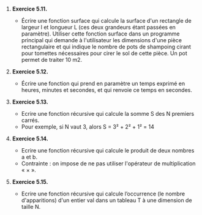 1.  **Exercice 5.11.**
    - Écrire une fonction surface qui calcule la surface d'un rectangle de largeur l et longueur L (ces deux grandeurs étant passées en paramètre). Utiliser cette fonction surface dans un programme principal qui demande à l'utilisateur les dimensions d'une pièce rectangulaire et qui indique le nombre de pots de shampoing cirant pour tomettes nécessaires pour cirer le sol de cette pièce. Un pot permet de traiter 10 m2.

2.  **Exercice 5.12.**
    - Écrire une fonction qui prend en paramètre un temps exprimé en heures, minutes et secondes, et qui renvoie ce temps en secondes.

3. **Exercice 5.13.**
    - Ecrire une fonction récursive qui calcule la somme S des N premiers carrés.
    - Pour exemple, si N vaut 3, alors S = 3² + 2² + 1² = 14

4. **Exercice 5.14.**
    - Ecrire une fonction récursive qui calcule le produit de deux nombres a et b.
    - Contrainte : on impose de ne pas utiliser l'opérateur de multiplication « × ».

5. **Exercice 5.15.**
    - Ecrire une fonction récursive qui calcule l’occurrence (le nombre d'apparitions) d'un entier val dans un tableau T à une dimension de taille N.

